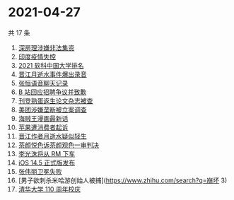 # 2021-04-27

共 17 条

<!-- BEGIN ZHIHUSEARCH -->
<!-- 最后更新时间 Tue Apr 27 2021 14:02:44 GMT+0800 (China Standard Time) -->
1. [深房理涉嫌非法集资](https://www.zhihu.com/search?q=深房理)
1. [印度疫情失控](https://www.zhihu.com/search?q=印度疫情)
1. [2021 软科中国大学排名](https://www.zhihu.com/search?q=2021软科)
1. [晋江月逝水事件爆出录音](https://www.zhihu.com/search?q=月逝水)
1. [张恒语音聊天记录](https://www.zhihu.com/search?q=张恒郑爽)
1. [B 站回应招聘争议并致歉](https://www.zhihu.com/search?q=b站北邮)
1. [刊登熟蛋返生论文杂志被查](https://www.zhihu.com/search?q=写真地理)
1. [美团涉嫌垄断被立案调查](https://www.zhihu.com/search?q=美团垄断)
1. [海贼王漫画最新话](https://www.zhihu.com/search?q=海贼王)
1. [苹果遭消费者起诉](https://www.zhihu.com/search?q=苹果遭起诉)
1. [晋江作者月逝水疑似轻生](https://www.zhihu.com/search?q=月逝水)
1. [茶颜悦色诉茶颜观色一审判决](https://www.zhihu.com/search?q=茶颜悦色)
1. [李光洙将从 RM 下车](https://www.zhihu.com/search?q=李光洙下车)
1. [iOS 14.5 正式版发布](https://www.zhihu.com/search?q=ios14.5正式版)
1. [张伟丽卫冕失败](https://www.zhihu.com/search?q=张伟丽)
1. [男子欲刺杀米哈游创始人被捕](https://www.zhihu.com/search?q=崩坏 3)
1. [清华大学 110 周年校庆](https://www.zhihu.com/search?q=清华校庆)
<!-- END ZHIHUSEARCH -->
